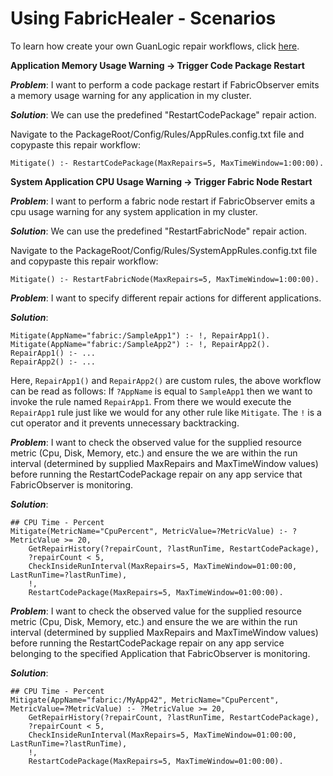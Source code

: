 # Using FabricHealer - Scenarios

To learn how create your own GuanLogic repair workflows, click [here](LogicWorkflows.md).

**Application Memory Usage Warning -> Trigger Code Package Restart**

***Problem***: I want to perform a code package restart if FabricObserver emits a memory usage warning for any application in my cluster.

***Solution***: We can use the predefined "RestartCodePackage" repair action.

Navigate to the PackageRoot/Config/Rules/AppRules.config.txt file and copypaste this repair workflow:

``` 
Mitigate() :- RestartCodePackage(MaxRepairs=5, MaxTimeWindow=1:00:00).
```


**System Application CPU Usage Warning -> Trigger Fabric Node Restart**

***Problem***: I want to perform a fabric node restart if FabricObserver emits a cpu usage warning for any system application in my cluster.

***Solution***: We can use the predefined "RestartFabricNode" repair action.

Navigate to the PackageRoot/Config/Rules/SystemAppRules.config.txt file and copypaste this repair workflow:

```
Mitigate() :- RestartFabricNode(MaxRepairs=5, MaxTimeWindow=1:00:00).
```


***Problem***: I want to specify different repair actions for different applications.

***Solution***:
```
Mitigate(AppName="fabric:/SampleApp1") :- !, RepairApp1().  
Mitigate(AppName="fabric:/SampleApp2") :- !, RepairApp2().  
RepairApp1() :- ...
RepairApp2() :- ...
```

Here, ```RepairApp1()``` and ```RepairApp2()``` are custom rules, the above workflow can be read as follows: If ```?AppName``` is equal to ```SampleApp1``` then we want to invoke the rule named ```RepairApp1```. From there we would execute the ```RepairApp1``` rule just like we would for any other rule like ```Mitigate```. The ```!``` is a cut operator and it prevents unnecessary backtracking.


***Problem***: I want to check the observed value for the supplied resource metric (Cpu, Disk, Memory, etc.) and ensure the we are within the run interval (determined by supplied MaxRepairs and MaxTimeWindow values) before running the RestartCodePackage repair on any app service that FabricObserver is monitoring.

***Solution***:
```
## CPU Time - Percent
Mitigate(MetricName="CpuPercent", MetricValue=?MetricValue) :- ?MetricValue >= 20, 
	GetRepairHistory(?repairCount, ?lastRunTime, RestartCodePackage), 
	?repairCount < 5,
	CheckInsideRunInterval(MaxRepairs=5, MaxTimeWindow=01:00:00, LastRunTime=?lastRunTime),
	!,
	RestartCodePackage(MaxRepairs=5, MaxTimeWindow=01:00:00).

```

***Problem***: I want to check the observed value for the supplied resource metric (Cpu, Disk, Memory, etc.) and ensure the we are within the run interval (determined by supplied MaxRepairs and MaxTimeWindow values) before running the RestartCodePackage repair on any app service belonging to the specified Application that FabricObserver is monitoring.

***Solution***:
```
## CPU Time - Percent
Mitigate(AppName="fabric:/MyApp42", MetricName="CpuPercent", MetricValue=?MetricValue) :- ?MetricValue >= 20, 
	GetRepairHistory(?repairCount, ?lastRunTime, RestartCodePackage), 
	?repairCount < 5,
	CheckInsideRunInterval(MaxRepairs=5, MaxTimeWindow=01:00:00, LastRunTime=?lastRunTime),
	!,
	RestartCodePackage(MaxRepairs=5, MaxTimeWindow=01:00:00).
```


